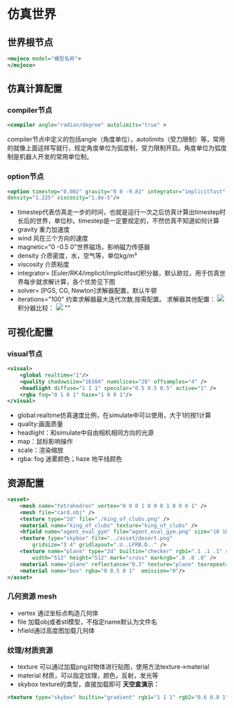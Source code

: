# 仿真世界
## 世界根节点
```xml
<mujoco model="模型名称">
</mujoco>
```
## 仿真计算配置
### compiler节点
```xml
<compiler angle="radian/degree" autolimits="true" >
```
compiler节点中定义的包括angle（角度单位），autolimits（受力限制）等，常用的就像上面这样写就行，规定角度单位为弧度制，受力限制开启。角度单位为弧度制是机器人开发的常用单位制。
### option节点
```xml
<option timestep="0.002" gravity="0 0 -9.81" integrator="implicitfast" 
density="1.225" viscosity="1.8e-5"/>
```
* timestep代表仿真走一步的时间，也就是运行一次之后仿真计算出timestep时长后的世界，单位秒。timestep是一定要规定的，不然仿真不知道如何计算
* gravity 重力加速度
* wind 风在三个方向的速度
* magnetic="0 -0.5 0"世界磁场，影响磁力传感器
* density 介质密度，水，空气等，单位kg/m³
* viscosity 介质粘度
* integrator= [Euler/RK4/implicit/implicitfast]积分器，默认欧拉，用于仿真世界每步就求解计算，各个优势见下图
* solver= [PGS, CG, Newton]求解器配置，默认牛顿
* iterations="100" 约束求解器最大迭代次数,按需配置。
求解器其他配置：
![](../asset/slove.png)
积分器比较：
![](../asset/integrator.png)
""

## 可视化配置
### visual节点
```xml
<visual>
    <global realtime="1"/>
    <quality shadowsize="16384" numslices="28" offsamples="4" />
    <headlight diffuse="1 1 1" specular="0.5 0.5 0.5" active="1" />
    <rgba fog="0 1 0 1" haze="1 0 0 1"/>
</visual>
```
* global:realtime仿真速度比例，在simulate中可以使用，大于1的按1计算
* quality:画面质量
* headlight：和simulate中自由相机相同方向的光源
* map：鼠标影响操作
* scale：渲染缩放
* rgba: fog 迷雾颜色；haze 地平线颜色

## 资源配置
```xml
<asset>
    <mesh name="tetrahedron" vertex="0 0 0 1 0 0 0 1 0 0 0 1" />
    <mesh file="card.obj" />
    <texture type="2d" file="./king_of_clubs.png" />
    <material name="king_of_clubs" texture="king_of_clubs" />
    <hfield name="agent_eval_gym" file="agent_eval_gym.png" size="10 10 1 1" />
    <texture type="skybox" file="../asset/desert.png"
        gridsize="3 4" gridlayout=".U..LFRB.D.." />
    <texture name="plane" type="2d" builtin="checker" rgb1=".1 .1 .1" rgb2=".9 .9 .9"
        width="512" height="512" mark="cross" markrgb=".8 .8 .8" />
    <material name="plane" reflectance="0.3" texture="plane" texrepeat="1 1" texuniform="true"/>
    <material name="box" rgba="0 0.5 0 1"  emission="0"/>
</asset>
```
### 几何资源 mesh
* vertex 通过坐标点构造几何体
* file 加载obj或者stl模型，不指定name默认为文件名
* hfield通过高度图加载几何体
### 纹理/材质资源
* texture 可以通过加载png对物体进行贴图，使用方法texture->material
* material 材质，可以指定纹理，颜色，反射，发光等
* skybox texture的类型，直接加载即可
**天空盒演示：**
```xml
<texture type="skybox" builtin="gradient" rgb1="1 1 1" rgb2="0.6 0.8 1" width="256" height="256"/>
```